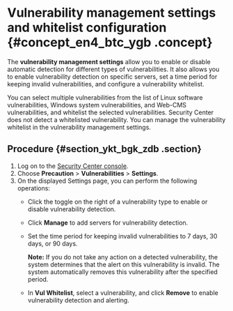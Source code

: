 # Vulnerability management settings and whitelist configuration {#concept_en4_btc_ygb .concept}

The **vulnerability management settings** allow you to enable or disable automatic detection for different types of vulnerabilities. It also allows you to enable vulnerability detection on specific servers, set a time period for keeping invalid vulnerabilities, and configure a vulnerability whitelist.

You can select multiple vulnerabilities from the list of Linux software vulnerabilities, Windows system vulnerabilities, and Web-CMS vulnerabilities, and whitelist the selected vulnerabilities. Security Center does not detect a whitelisted vulnerability. You can manage the vulnerability whitelist in the vulnerability management settings.

## Procedure {#section_ykt_bgk_zdb .section}

1.  Log on to the [Security Center console](http://partners-intl.console.aliyun.com/#/sas).
2.  Choose **Precaution** \> **Vulnerabilities** \> **Settings**.
3.  On the displayed Settings page, you can perform the following operations:
    -   Click the toggle on the right of a vulnerability type to enable or disable vulnerability detection.
    -   Click **Manage** to add servers for vulnerability detection.
    -   Set the time period for keeping invalid vulnerabilities to 7 days, 30 days, or 90 days.

        **Note:** If you do not take any action on a detected vulnerability, the system determines that the alert on this vulnerability is invalid. The system automatically removes this vulnerability after the specified period.

    -   In **Vul Whitelist**, select a vulnerability, and click **Remove** to enable vulnerability detection and alerting.

